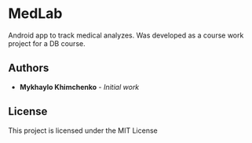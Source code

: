 # MedLab

Android app to track medical analyzes.
Was developed as a course work project for a DB course.

## Authors

* **Mykhaylo Khimchenko** - *Initial work*

## License

This project is licensed under the MIT License

